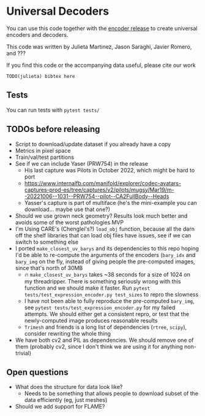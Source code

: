 # Universal Decoders

You can use this code together with the [encoder release](TODO-link) to create universal encoders and decoders.


This code was written by Julieta Martinez, Jason Saraghi, Javier Romero, and ???

If you find this code or the accompanying data useful, please cite our work
```
TODO(julieta) bibtex here
```

## Tests
You can run tests with `pytest tests/`


## TODOs before releasing

* Script to download/update dataset if you already have a copy
* Metrics in pixel space
* Train/val/test partitions
* See if we can include Yaser (PRW754) in the release
  * His last capture was Pilots in October 2022, which might be hard to port
  * https://www.internalfb.com/manifold/explorer/codec-avatars-captures-prod-es/tree/captures/v2/pilots/mugsy/Mar19/m--20221006--1031--PRW754--pilot--CA2FullBody--Heads
  * Yasser's capture is part of multiface (he's the mini-example you can download... maybe use that one?)
* Should we use grown neck geometry? Results look much better and avoids some of the worst pathologies MVP
* I'm Using CARE's (Chenglei's?) `load_obj` function, because all the darn off the shelf libraries that can load obj 
files have issues, see if we can switch to something else
* I ported `make_closest_uv_barys` and its dependencies to this repo hoping I'd be able to re-compute the arguments
of the encoders (`bary_idx` and `bary_img` on the fly, instead of giving people the pre-computed images, since that's
north of 30MB
  * :fire: `make_closest_uv_barys` takes ~38 seconds for a size of 1024 on my threadripper. There is something seriously wrong with this function and we should make it faster. Run `pytest tests/test_expression_encoder.py test_sizes` to repro the slowness
  * I have not been able to fully reproduce the pre-computed `bary_img`, see `pytest tests/test_expression_encoder.py` for my failed attempts. We should either get a consistent repro, or test that the newly-computed image produces reasonable results
  * `Trimesh` and friends is a long list of dependencies (`rtree`, `scipy`), consider rewriting the whole thing
* We have both cv2 and PIL as dependencies. We should remove one of them (probably cv2, since I don't think we are using it for anything non-trivial)

## Open questions

* What does the structure for data look like?
   * Needs to be something that allows people to download subset of the data efficiently (eg, just meshes)
* Should we add support for FLAME?